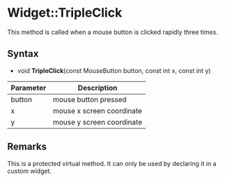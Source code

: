 # Widget::TripleClick

This method is called when a mouse button is clicked rapidly three times.

## Syntax

- void **TripleClick**(const MouseButton button, const int x, const int y)

| Parameter | Description |
|---|---|
| button | mouse button pressed |
| x | mouse x screen coordinate |
| y | mouse y screen coordinate |

## Remarks

This is a protected virtual method. It can only be used by declaring it in a custom widget.
